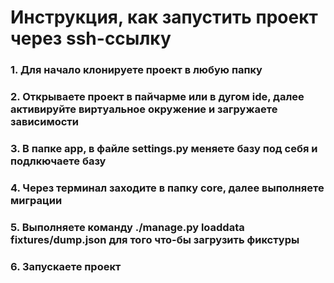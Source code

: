 # Инструкция, как запустить проект через ssh-ссылку
### 1. Для начало клонируете проект в любую папку
### 2. Открываете проект в пайчарме или в дугом ide, далее активируйте виртуальное окружение и загружаете зависимости
### 3. В папке app, в файле settings.py меняете базу под себя и подлкючаете базу
### 4. Через терминал заходите в папку core, далее выполняете миграции 
### 5. Выполняете команду ./manage.py loaddata fixtures/dump.json для того что-бы загрузить фикстуры
### 6. Запускаете проект
